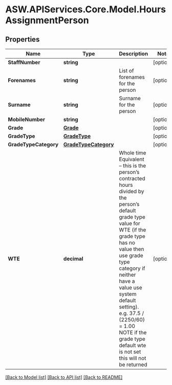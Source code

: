 
# ASW.APIServices.Core.Model.HoursAssignmentPerson

## Properties

Name | Type | Description | Notes
------------ | ------------- | ------------- | -------------
**StaffNumber** | **string** |  | [optional] 
**Forenames** | **string** | List of forenames for the person | [optional] 
**Surname** | **string** | Surname for the person | [optional] 
**MobileNumber** | **string** |  | [optional] 
**Grade** | [**Grade**](Grade.md) |  | [optional] 
**GradeType** | [**GradeType**](GradeType.md) |  | [optional] 
**GradeTypeCategory** | [**GradeTypeCategory**](GradeTypeCategory.md) |  | [optional] 
**WTE** | **decimal** | Whole time Equivalent – this is the person’s contracted hours divided by the person’s default grade type value for WTE (if the grade type has no value then use grade type category if neither have a value use system default setting). e.g. 37.5 / (2250/60) &#x3D; 1.00 NOTE if the grade type default wte is not set this will not be returned  | [optional] 

[[Back to Model list]](../README.md#documentation-for-models)
[[Back to API list]](../README.md#documentation-for-api-endpoints)
[[Back to README]](../README.md)

